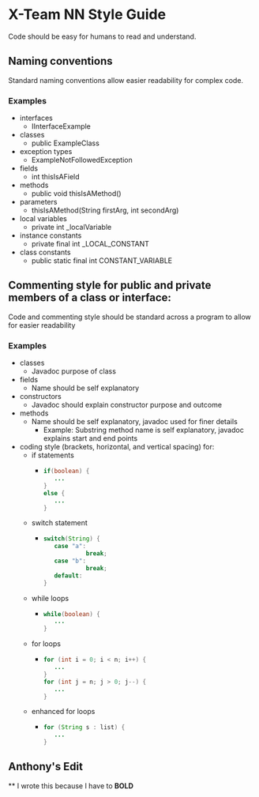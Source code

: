 # X-Team NN Style Guide

Code should be easy for humans to read and understand.

## Naming conventions

Standard naming conventions allow easier readability for complex code.

### Examples
* interfaces
  * IInterfaceExample
* classes
  * public ExampleClass
* exception types
  * ExampleNotFollowedException
* fields
  * int thisIsAField
* methods
  * public void thisIsAMethod()
* parameters
  * thisIsAMethod(String firstArg, int secondArg)
* local variables
  * private int \_localVariable
* instance constants
  * private final int \_LOCAL_CONSTANT
* class constants
  * public static final int CONSTANT_VARIABLE

## Commenting style for public and private members of a class or interface:

Code and commenting style should be standard across a program to allow for easier readability 

### Examples

* classes
  * Javadoc purpose of class
* fields
  * Name should be self explanatory
* constructors
  * Javadoc should explain constructor purpose and outcome
* methods
  * Name should be self explanatory, javadoc used for finer details
    * Example: Substring method name is self explanatory, javadoc explains start and end points
* coding style (brackets, horizontal, and vertical spacing) for:
  * if statements
    * ```java
      if(boolean) {
         ...
      }
      else { 
         ...
      }
      ```
  * switch statement
    * ```java
      switch(String) {
         case "a":
                  break;
         case "b":
                  break;
         default:
      }
      ```
  * while loops
    * ```java
      while(boolean) {
         ...
      }
      ```
  * for loops
    * ```java
      for (int i = 0; i < n; i++) {
         ...
      }
      for (int j = n; j > 0; j--) {
         ...
      }
      ```
  * enhanced for loops
    * ```java
      for (String s : list) {
         ...
      }
      ```
## Anthony's Edit
** I wrote this because I have to
**BOLD**
